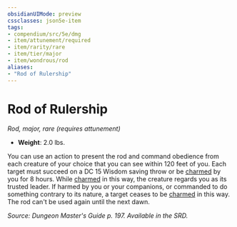 ```yaml
---
obsidianUIMode: preview
cssclasses: json5e-item
tags:
- compendium/src/5e/dmg
- item/attunement/required
- item/rarity/rare
- item/tier/major
- item/wondrous/rod
aliases: 
- "Rod of Rulership"
---
```

# Rod of Rulership
*Rod, major, rare (requires attunement)*  

- **Weight**: 2.0 lbs.

You can use an action to present the rod and command obedience from each creature of your choice that you can see within 120 feet of you. Each target must succeed on a DC 15 Wisdom saving throw or be [charmed](5E2014官方资源/规则/conditions.md#charmed) by you for 8 hours. While [charmed](5E2014官方资源/规则/conditions.md#charmed) in this way, the creature regards you as its trusted leader. If harmed by you or your companions, or commanded to do something contrary to its nature, a target ceases to be [charmed](5E2014官方资源/规则/conditions.md#charmed) in this way. The rod can't be used again until the next dawn.

*Source: Dungeon Master's Guide p. 197. Available in the SRD.*